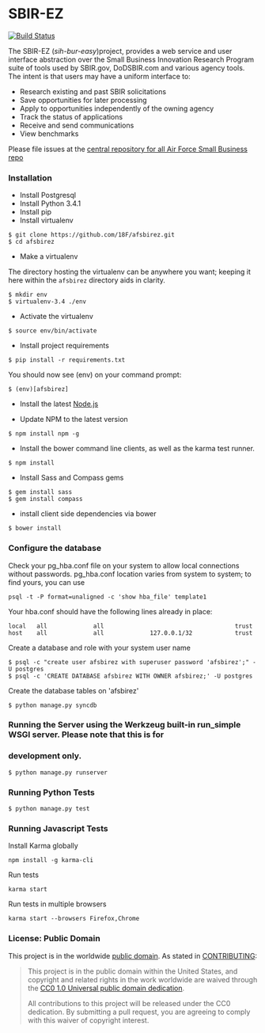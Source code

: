 SBIR-EZ
========
[![Build Status](https://travis-ci.org/18F/afsbirez.svg?branch=master)](https://travis-ci.org/18F/afsbirez)

The SBIR-EZ (_sih-bur-easy_)project, provides a web service and user interface abstraction over the Small Business Innovation Research Program suite of tools used by SBIR.gov, DoDSBIR.com and various agency tools. The intent is that users may have a uniform interface to:

* Research existing and past SBIR solicitations
* Save opportunities for later processing
* Apply to opportunities independently of the owning agency
* Track the status of applications
* Receive and send communications
* View benchmarks

Please file issues at the [central repository for all Air Force Small Business repo](https://github.com/18f/afsmallbiz/issues?labels=Product%3A+SBIR&page=1&state=open)

### Installation
* Install Postgresql
* Install Python 3.4.1
* Install pip
* Install virtualenv

```
$ git clone https://github.com/18F/afsbirez.git
$ cd afsbirez
```

* Make a virtualenv

The directory hosting the virtualenv can be anywhere
you want; keeping it here within the `afsbirez` directory
aids in clarity.
 
```
$ mkdir env
$ virtualenv-3.4 ./env
```

* Activate the virtualenv

```
$ source env/bin/activate
```

* Install project requirements

```
$ pip install -r requirements.txt
```

You should now see (env) on your command prompt:

```
$ (env)[afsbirez]
```

* Install the latest [Node.js](http://nodejs.org/download/)

* Update NPM to the latest version

```
$ npm install npm -g
```

* Install the bower command line clients, as well as the karma test runner.

```
$ npm install
```

* Install Sass and Compass gems

```
$ gem install sass
$ gem install compass
```

* install client side dependencies via bower
```
$ bower install
```

### Configure the database
Check your pg_hba.conf file on your system to allow local connections without passwords.  pg_hba.conf location varies from system to system; to find yours,
you can use

```
psql -t -P format=unaligned -c 'show hba_file' template1

```

Your hba.conf should have the following lines already in place:
```
local   all             all                                     trust
host    all             all             127.0.0.1/32            trust
```

Create a database and role with your system user name

```
$ psql -c "create user afsbirez with superuser password 'afsbirez';" -U postgres
$ psql -c 'CREATE DATABASE afsbirez WITH OWNER afsbirez;' -U postgres
```

Create the database tables on 'afsbirez'

```
$ python manage.py syncdb
```

### Running the Server using the Werkzeug built-in run_simple WSGI server. Please note that this is for
### development only.

```
$ python manage.py runserver
```

### Running Python Tests

```
$ python manage.py test
```

### Running Javascript Tests

Install Karma globally

```
npm install -g karma-cli
```

Run tests

```
karma start
```

Run tests in multiple browsers

```
karma start --browsers Firefox,Chrome
```

### License: Public Domain

This project is in the worldwide [public domain](LICENSE.md). As stated in [CONTRIBUTING](CONTRIBUTING.md):

> This project is in the public domain within the United States, and copyright and related rights in the work worldwide are waived through the [CC0 1.0 Universal public domain dedication](https://creativecommons.org/publicdomain/zero/1.0/).
>
> All contributions to this project will be released under the CC0 dedication. By submitting a pull request, you are agreeing to comply with this waiver of copyright interest.
